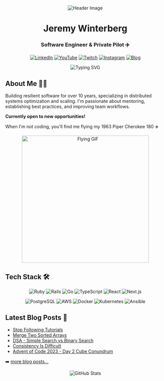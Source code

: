 <div align="center">
  <img src="https://i.imgur.com/4ASafy0.png" alt="Header Image">
  
  # Jeremy Winterberg
  ### Software Engineer & Private Pilot ✈️

  [![LinkedIn](https://img.shields.io/badge/LinkedIn-0077B5?style=flat-square&logo=linkedin&logoColor=white)](https://linkedin.com/in/jeremywinterberg/)
  [![YouTube](https://img.shields.io/badge/YouTube-FF0000?style=flat-square&logo=youtube&logoColor=white)](https://youtube.com/jeremydwayne)
  [![Twitch](https://img.shields.io/badge/Twitch-6441a5?style=flat-square&logo=twitch&logoColor=white)](https://twitch.tv/jeremydwayne)
  [![Instagram](https://img.shields.io/badge/Instagram-E4405F?style=flat-square&logo=instagram&logoColor=white)](https://instagram.com/jeremydwayne)
  [![Blog](https://img.shields.io/badge/Blog-12100E?style=flat-square&logo=medium&logoColor=white)](https://www.jeremywinterberg.com/)

  <img src="https://readme-typing-svg.herokuapp.com?font=Fira+Code&duration=3000&pause=1000&color=C2AFF7&center=true&vCenter=true&width=435&lines=Software+Engineer;Private+Pilot;Coffee+Addict;Mentor" alt="Typing SVG" />
</div>

## About Me 👨‍💻

Building resilient software for over 10 years, specializing in distributed systems optimization and scaling. I'm passionate about mentoring, establishing best practices, and improving team workflows.

**Currently open to new opportunities!**

When I'm not coding, you'll find me flying my 1963 Piper Cherokee 180 ✈️

<div align="center">
  <img src="https://media.giphy.com/media/v1.Y2lkPTc5MGI3NjExMndrNW5hMnBkOXVxZ3l3b2ZyeDByZGdtOGo4czFwNG9waXQ3ZDRqcSZlcD12MV9pbnRlcm5hbF9naWZfYnlfaWQmY3Q9Zw/Btn42lfKKrOzS/giphy.gif" alt="Flying GIF" width="400"/>
</div>

## Tech Stack 🛠️

<div align="center">

![Ruby](https://img.shields.io/badge/Ruby-CC342D?style=for-the-badge&logo=ruby&logoColor=white)
![Rails](https://img.shields.io/badge/Rails-CC0000?style=for-the-badge&logo=ruby-on-rails&logoColor=white)
![Go](https://img.shields.io/badge/Go-00ADD8?style=for-the-badge&logo=go&logoColor=white)
![TypeScript](https://img.shields.io/badge/TypeScript-007ACC?style=for-the-badge&logo=typescript&logoColor=white)
![React](https://img.shields.io/badge/React-20232A?style=for-the-badge&logo=react&logoColor=61DAFB)
![Next.js](https://img.shields.io/badge/Next.js-000000?style=for-the-badge&logo=next.js&logoColor=white)

![PostgreSQL](https://img.shields.io/badge/PostgreSQL-316192?style=for-the-badge&logo=postgresql&logoColor=white)
![AWS](https://img.shields.io/badge/AWS-232F3E?style=for-the-badge&logo=amazon-aws&logoColor=white)
![Docker](https://img.shields.io/badge/Docker-2496ED?style=for-the-badge&logo=docker&logoColor=white)
![Kubernetes](https://img.shields.io/badge/Kubernetes-326CE5?style=for-the-badge&logo=kubernetes&logoColor=white)
![Ansible](https://img.shields.io/badge/Ansible-000000?style=for-the-badge&logo=ansible&logoColor=white)

</div>

## Latest Blog Posts 📝

<!-- BLOG-POST-LIST:START -->
- [Stop Following Tutorials](https://www.jeremywinterberg.com/p/stop-following-tutorials)
- [Merge Two Sorted Arrays](https://www.jeremywinterberg.com/p/merge-two-sorted-arrays)
- [DSA - Simple Search vs Binary Search](https://www.jeremywinterberg.com/p/dsa-simple-search-vs-binary-search)
- [Consistency Is Difficult](https://www.jeremywinterberg.com/p/consistency-is-difficult)
- [Advent of Code 2023 - Day 2 Cube Conundrum](https://www.jeremywinterberg.com/p/advent-of-code-2023-day-2)
<!-- BLOG-POST-LIST:END -->

➡️ [more  blog posts...](https://www.jeremywinterberg.com/)

<div align="center">
  <img src="https://github-readme-stats.vercel.app/api?username=JeremyDwayne&show_icons=true&theme=tokyonight&hide_border=true" alt="GitHub Stats" />
</div>
